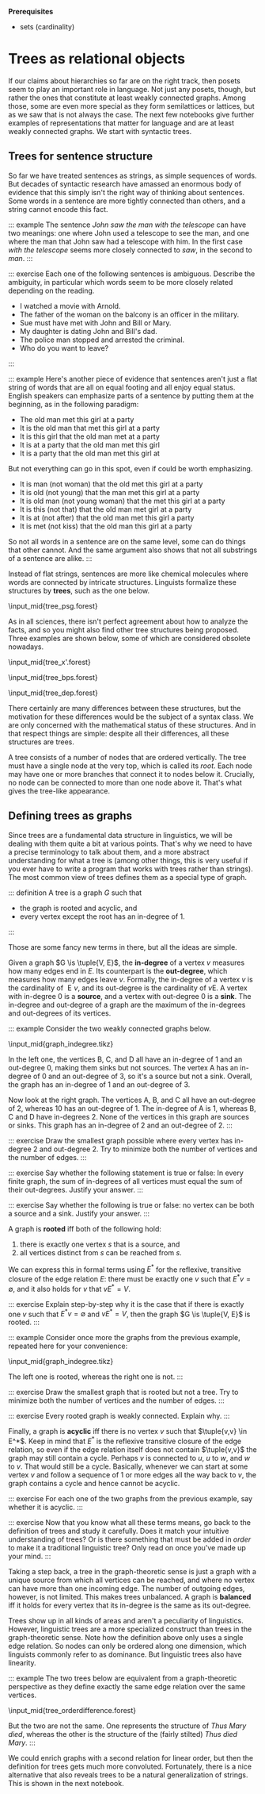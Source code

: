 **Prerequisites**

- sets (cardinality)

# Trees as relational objects

If our claims about hierarchies so far are on the right track, then posets seem to play an important role in language.
Not just any posets, though, but rather the ones that constitute at least weakly connected graphs.
Among those, some are even more special as they form semilattices or lattices, but as we saw that is not always the case.
The next few notebooks give further examples of representations that matter for language and are at least weakly connected graphs.
We start with syntactic trees.

## Trees for sentence structure

So far we have treated sentences as strings, as simple sequences of words.
But decades of syntactic research have amassed an enormous body of evidence that this simply isn't the right way of thinking about sentences.
Some words in a sentence are more tightly connected than others, and a string cannot encode this fact.

::: example
The sentence
*John saw the man with the telescope*
can have two meanings: one where John used a telescope to see the man, and one where the man that John saw had a telescope with him.
In the first case
*with the telescope*
seems more closely connected to
*saw*, in the second to
*man*.
:::

::: exercise
Each one of the following sentences is ambiguous.
Describe the ambiguity, in particular which words seem to be more closely related depending on the reading.


- I watched a movie with Arnold.
- The father of the woman on the balcony is an officer in the military.
- Sue must have met with John and Bill or Mary.
- My daughter is dating John and Bill's dad.
- The police man stopped and arrested the criminal.
- Who do you want to leave?

:::

::: example
Here's another piece of evidence that sentences aren't just a flat string of words that are all on equal footing and all enjoy equal status.
English speakers can emphasize parts of a sentence by putting them at the beginning, as in the following paradigm:


- The old man met this girl at a party
- It is the old man that met this girl at a party
- It is this girl that the old man met at a party
- It is at a party that the old man met this girl
- It is a party that the old man met this girl at


But not everything can go in this spot, even if could be worth emphasizing.


- It is man (not woman) that the old met this girl at a party
- It is old (not young) that the man met this girl at a party
- It is old man (not young woman) that the met this girl at a party
- It is this (not that) that the old man met girl at a party
- It is at (not after) that the old man met this girl a party
- It is met (not kiss) that the old man this girl at a party


So not all words in a sentence are on the same level, some can do things that other cannot.
And the same argument also shows that not all substrings of a sentence are alike.
:::

Instead of flat strings, sentences are more like chemical molecules where words are connected by intricate structures.
Linguists formalize these structures by **trees**, such as the one below.

\input_mid{tree_psg.forest}

As in all sciences, there isn't perfect agreement about how to analyze the facts, and so you might also find other tree structures being proposed.
Three examples are shown below, some of which are considered obsolete nowadays.

\input_mid{tree_x'.forest}

\input_mid{tree_bps.forest}

\input_mid{tree_dep.forest}

There certainly are many differences between these structures, but the motivation for these differences would be the subject of a syntax class.
We are only concerned with the mathematical status of these structures.
And in that respect things are simple: despite all their differences, all these structures are trees.

A tree consists of a number of nodes that are ordered vertically.
The tree must have a single node at the very top, which is called its *root*.
Each node may have one or more branches that connect it to nodes below it.
Crucially, no node can be connected to more than one node above it.
That's what gives the tree-like appearance.

## Defining trees as graphs

Since trees are a fundamental data structure in linguistics, we will be dealing with them quite a bit at various points.
That's why we need to have a precise terminology to talk about them, and a more abstract understanding for what a tree is (among other things, this is very useful if you ever have to write a program that works with trees rather than strings).
The most common view of trees defines them as a special type of graph.

::: definition
A tree is a graph $G$ such that


- the graph is rooted and acyclic, and
- every vertex except the root has an in-degree of 1.

:::

Those are some fancy new terms in there, but all the ideas are simple.

Given a graph $G \is \tuple{V, E}$, the **in-degree** of a vertex $v$ measures how many edges end in $E$.
Its counterpart is the **out-degree**, which measures how many edges leave $v$.
Formally, the in-degree of a vertex $v$ is the cardinality of $\mathrel{E} v$, and its out-degree is the cardinality of $v \mathrel{E}$.
A vertex with in-degree 0 is a **source**, and a vertex with out-degree 0 is a **sink**.
The in-degree and out-degree of a graph are the maximum of the in-degrees and out-degrees of its vertices.

::: example
Consider the two weakly connected graphs below.

\input_mid{graph_indegree.tikz}

In the left one, the vertices B, C, and D all have an in-degree of 1 and an out-degree 0, making them sinks but not sources.
The vertex A has an in-degree of 0 and an out-degree of 3, so it's a source but not a sink.
Overall, the graph has an in-degree of 1 and an out-degree of 3.


Now look at the right graph.
The vertices A, B, and C all have an out-degree of 2, whereas 10 has an out-degree of 1.
The in-degree of A is 1, whereas B, C and D have in-degrees 2.
None of the vertices in this graph are sources or sinks.
This graph has an in-degree of 2 and an out-degree of 2.
:::

::: exercise
Draw the smallest graph possible where every vertex has in-degree 2 and out-degree 2.
Try to minimize both the number of vertices and the number of edges.
:::

::: exercise
Say whether the following statement is true or false:
In every finite graph, the sum of in-degrees of all vertices must equal the sum of their out-degrees.
Justify your answer.
:::

::: exercise
Say whether the following is true or false: no vertex can be both a source and a sink.
Justify your answer.
:::

A graph is **rooted** iff both of the following hold:

1. there is exactly one vertex $s$ that is a source, and
1. all vertices distinct from $s$ can be reached from $s$.

We can express this in formal terms using $E^*$ for the reflexive, transitive closure of the edge relation $E$: there must be exactly one $v$ such that $E^* v = \emptyset$, and it also holds for $v$ that $v E^* = V$.

::: exercise
Explain step-by-step why it is the case that if there is exactly one $v$ such that $E^* v = \emptyset$ and $v E^* = V$, then the graph $G \is \tuple{V, E}$ is rooted.
:::

::: example
Consider once more the graphs from the previous example, repeated here for your convenience:

\input_mid{graph_indegree.tikz}

The left one is rooted, whereas the right one is not.
:::

::: exercise
Draw the smallest graph that is rooted but not a tree.
Try to minimize both the number of vertices and the number of edges.
:::

::: exercise
Every rooted graph is weakly connected.
Explain why.
:::

Finally, a graph is **acyclic** iff there is no vertex $v$ such that $\tuple{v,v} \in E^*$.
Keep in mind that $E^*$ is the reflexive transitive closure of the edge relation, so even if the edge relation itself does not contain $\tuple{v,v}$ the graph may still contain a cycle.
Perhaps $v$ is connected to $u$, $u$ to $w$, and $w$ to $v$.
That would still be a cycle.
Basically, whenever we can start at some vertex $v$ and follow a sequence of 1 or more edges all the way back to $v$, the graph contains a cycle and hence cannot be acyclic.

::: exercise
For each one of the two graphs from the previous example, say whether it is acyclic.
:::

::: exercise
Now that you know what all these terms means, go back to the definition of trees and study it carefully.
Does it match your intuitive understanding of trees?
Or is there something that must be added in *order* to make it a traditional linguistic tree?
Only read on once you've made up your mind.
:::

Taking a step back, a tree in the graph-theoretic sense is just a graph with a unique source from which all vertices can be reached, and where no vertex can have more than one incoming edge.
The number of outgoing edges, however, is not limited.
This makes trees unbalanced.
A graph is **balanced** iff it holds for every vertex that its in-degree is the same as its out-degree.

Trees show up in all kinds of areas and aren't a peculiarity of linguistics.
However, linguistic trees are a more specialized construct than trees in the graph-theoretic sense.
Note how the definition above only uses a single edge relation.
So nodes can only be ordered along one dimension, which linguists commonly refer to as dominance.
But linguistic trees also have linearity.

::: example
The two trees below are equivalent from a graph-theoretic perspective as they define exactly the same edge relation over the same vertices.

\input_mid{tree_orderdifference.forest}

But the two are not the same.
One represents the structure of
*Thus Mary died*,
whereas the other is the structure of the (fairly stilted)
*Thus died Mary*.
:::

We could enrich graphs with a second relation for linear order, but then the definition for trees gets much more convoluted.
Fortunately, there is a nice alternative that also reveals trees to be a natural generalization of strings.
This is shown in the next notebook.
